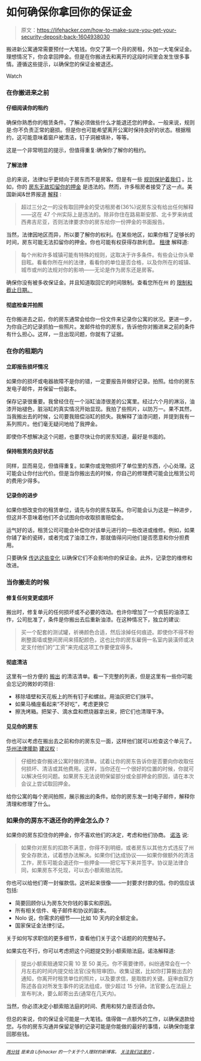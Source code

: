 # 如何确保你拿回你的保证金

> 原文：<https://lifehacker.com/how-to-make-sure-you-get-your-security-deposit-back-1604938030>

搬进新公寓通常需要预付一大笔钱。你交了第一个月的房租，外加一大笔保证金。理想情况下，你会拿回押金。但是在你搬进去和离开的这段时间里会发生很多事情。遵循这些提示，以确保您的保证金被退还。

Watch

### 在你搬进来之前

#### 仔细阅读你的租约

确保你熟悉你的租赁条件。了解必须做些什么才能退还您的押金。一般来说，规则是:你不负责正常的磨损。但是你也可能希望离开公寓时保持良好的状态。根据租约，这可能意味着窗户被清洁，钉子洞被填补，等等。

这是一个非常明显的提示，但值得重复:确保你了解你的租约。

#### 了解法律

总的来说，法律似乎更倾向于房东而不是房客。但是有一些 [规则保护着我们](http://lifehacker.com/know-your-rights-as-a-renter-when-things-go-wrong-5709072) 。比如，你的 [房东无故扣留你的押金](http://lifehacker.com/landlords-cant-claim-your-security-deposit-without-caus-5990403) 是违法的。然而，许多租房者接受了这一点。美国新闻&世界报道 [解释](http://money.usnews.com/money/blogs/my-money/2013/03/13/4-tips-to-ensure-you-get-your-security-deposit-back) :

> 超过三分之一的没有取回押金的受访租房者(36%)说房东没有给出任何解释——这在 47 个州实际上是违法的。除非你住在路易斯安那、北卡罗来纳或西弗吉尼亚，否则法律要求你的房东给你一份押金的书面报告。

当然，法律因地区而异，所以要了解你的权利。在某些地区，如果你租了足够长的时间，房东可能无法扣留你的押金。你也可能有权获得存款利息。 [租律](http://www.rentlaw.com/dep/interest.htm) 解释道:

> 每个州和许多城镇可能有特殊的规则，这取决于许多条件。有些会让你头晕目眩。看看你所在州的法律，看看你的单位是否合格，以及你所在的城镇、城市或州的法规对你的影响——无论是作为房东还是房客。

确保你没有被多收保证金。并且知道取回它的时间限制。查看您所在州 的 [限制和截止日期。](http://www.nolo.com/legal-encyclopedia/security-deposit-limits-deadlines-your-state-36186.html)

#### 彻底检查并拍照

在你搬进去之前，你的房东通常会给你一份文件来记录你公寓的状况。更进一步，为你自己的记录抓拍一些照片。发邮件给你的房东，告诉他你对搬进来之前的条件有什么担心。这样，一旦出现问题，你就有了证据。

### 在你的租期内

#### 立即报告损坏情况

如果你的损坏或电器故障不是你的错，一定要报告并做好记录。拍照。给你的房东发电子邮件，并保留一份副本。

保存记录很重要。我曾经住在一个浴缸油漆很差的公寓里。经过六个月的淋浴，油漆开始褪色，脏浴缸的真实情况开始显现。我拍了些照片，以防万一。果不其然，当我搬出去的时候，公司要我赔偿浴缸的损失。我解释了油漆问题，并提到我有一系列照片。他们毫无疑问地给了我押金。

即使你不想解决这个问题，也要尽快让你的房东知道，最好是书面的。

#### 保持租赁的良好状态

同样，显而易见，但值得重复。如果你或宠物损坏了单位里的东西，小心处理。这可能会让你付出代价。但是当你搬出去的时候，你自己的修理费可能会比租赁公司的费用少得多。

#### 记录你的进步

如果你想改变你的租赁单位，请先与你的房东联系。你可能会认为这是一种进步，但这并不意味着他们不会试图向你收取损害赔偿金。

运气好的话，租赁公司可能会补偿你对该单元进行的一些改进或维修。例如，如果你铺了新的瓷砖，或者完成了油漆工作，那就值得问问他们是否愿意和你分担费用。

只要确保 [传达这些变化](https://lifehacker.com/how-to-customize-your-apartment-without-pissing-off-you-5800143) 以确保它们不会影响你的保证金。此外，记录您的维修和改进。

### 当你搬走的时候

#### 修复任何变更或损坏

搬出时，修复单元的任何损坏或不必要的改动。也许你增加了一个疯狂的油漆工作，公司批准了，条件是你搬出去后重新油漆。在这种情况下，独立的建议:

> 买一个配套的测试罐，祈祷颜色合适，然后涂掉任何痕迹。即使你不得不粉刷整面墙或整间房间来搭配颜色，这也比你的房东雇佣一名室内装潢师或决定支付他们的“工资”来完成这项工作要便宜得多。

#### 彻底清洁

这里有一份方便的 [搬出](http://lifehacker.com/get-your-security-deposit-back-with-a-rental-walk-throu-5833897) 的清洁清单。看一下完整的列表，但是这里有一些你可能会忘记的微妙的项目:

*   移除墙壁和天花板上的所有钉子和螺丝。用油灰把它们抹平。
*   如果马桶座看起来“不好吃”，考虑更换它
*   擦洗烤箱。把架子、滴水盘和燃烧器拿出来，把它们也清理干净。

#### 见见你的房东

你也可以考虑在搬出去之前和你的房东见一面，这样他们就可以检查这个单元了。 [华州法律援助](http://www.iowalegalaid.org/resource/how-can-i-make-sure-of-getting-my-rental-depo?ref=pr3ID) [建议权](http://www.iowalegalaid.org/resource/how-can-i-make-sure-of-getting-my-rental-depo?ref=pr3ID) :

> 仔细检查你搬进公寓时做的清单。试着让你的房东告诉你是否要向你收取任何损坏、清洁或其他费用。这样，当你还在一个很好的位置的时候，你就可以解决任何问题。如果房东无法说明保留部分或全部押金的原因，请在本次会议上尝试取回押金。

给你公寓的每个房间拍照，展示搬出的条件。给你的房东发一封电子邮件，解释你清理和修理了什么。

### 如果你的房东不退还你的押金怎么办？

如果你的房东扣住你的押金，你不喜欢他们的决定，考虑和他们协商。 [诺洛](http://www.nolo.com/legal-encyclopedia/get-security-deposit-back-29695.html) 说:

> 如果你对房东的扣款不满意，你得不到明细，或者房东以其他方式违反了州安全存款法，试着想办法解决。如果你们达成协议——如果你做额外的清洁工作，房东可能会退还你一些押金——把它写下来并签字。协议是法律合同，如果房东不兑现，可以去小额索赔法院。

你也可以给他们寄一封催款信。这听起来很像——一封要求付款的信。你的信应该包括:

*   简要回顾你认为房东欠你钱的事实和原因。
*   所有相关信件、电子邮件和协议的副本。
*   Nolo 说，你需求的细节——比如 10 天内的全额定金。
*   国家保证金法律引证。

关于如何写求职信的更多细节，查看他们关于这个话题的的完整帖子。

如果实在不行，你可以考虑把这个问题提交到小额索赔法庭。诺洛解释道:

> 提出小额索赔通常只需 10 至 50 美元。你不需要律师，纠纷通常会在一个月左右的时间内提交给法官(没有陪审团)。收集证据，比如你打算搬出去的通知，你离开时租赁单位的照片，以及要求信，是取胜的关键。庭审由双方陈述各自对所发生事件的说法组成，很少超过 15 分钟。法官要么在法庭上宣布判决，要么邮寄出去(通常在几天内)。

当然，你必须决定小额索赔法庭的时间、费用和努力是否适合你。

但总的来说，你的保证金可能是一大笔钱。值得做一点额外的工作，以确保退款给您。与你的房东沟通并保留足够的记录可能是你能做的最好的事情，以确保你能拿回那些钱。

* * *

[<small>*两分钱*</small>](http://twocents.lifehacker.com/) <small>*是来自 Lifehacker 的一个关于个人理财的新博客。*</small> [<small>*关注我们这里的*</small>](https://twitter.com/TwoCentsLH) <small>*。*</small>